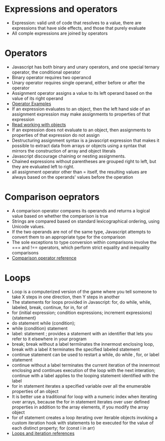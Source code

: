 # Expressions and operators
- Expression: valid unit of code that resolves to a value, there are expressions that have side effects, and those that purely evaluate
- All comple expressions are joined by operators

# Operators
- Javascript has both binary and unary operators, and one special ternary operator, the conditional operator
- Binary operator requires two operancd
- Unary operator requires single operand, either before or after the operator
- Assignment operator assigns a value to its left operand based on the value of its right operand
- [Operator Examples](https://developer.mozilla.org/en-US/docs/Web/JavaScript/Guide/Expressions_and_Operators#unary_operators)
- If an expression evaluates to an object, then the left hand side of an assignment expression may make assignments to properties of that expression
- [Read working with objects](https://developer.mozilla.org/en-US/docs/Web/JavaScript/Guide/Working_with_Objects)
- If an expression does not evaluate to an object, then assignments to properties of that expression do not assign
- Destructuring assignment syntax is a javascript expression that makes it possible to extract data from arrays or objects using a syntax that mirrors the construction of array and object literals
- Javascript discourage chaining or nesting assignments.
- Chained expressions without parentheses are grouped right to left, but they are evaluated left to right.
- all assignment operator other than = itself, the resulting values are always based on the operands' values before the operation

# Comparison oeprators
- A comparison operator compares its operands and returns a logical value based on whether the comparison is true
- Strings are compared based on standard lexicographical ordering, using Unicode values.
- If the two operands are not of the same type, Javascript attempts to convert them to an appropriate type for the comparison
- The sole exceptions to type conversion within comparisons involve the \=== and \!== operators, which perform strict equality and inequality comparisons
- [Comparison operator reference](https://developer.mozilla.org/en-US/docs/Web/JavaScript/Guide/Expressions_and_Operators#comparison_operators)


# Loops
- Loop is a computerized version of the game where you tell someone to take X steps in one direction, then Y steps in another
- The statements for loops provided in Javascript: for, do while, while, labeled, break, continue, for in, for of
- for (initial expression; condition expressions; increment expressions){statement}
- do statement while (condition);
-  while (condition) statement
- label: statement ; provides a statement with an identifier that lets you refer to it elsewhere in your program
- break; break without a label termiinates the innermost enclosing loop, break with a label it terminates the specified labeled statement
- continue statement can be used to restart a while, do while , for, or label statement
- continue without a label terminates the current iteration of the innermost enclosing and continues execution of the loop with the next interation; continue with a label applies to the looping statement identified with the label
- for in statement iterates a specified variable over all the enumerable properties of an object
- It is better use a traditional for loop with a numeric index when iterating over arrays, because the for in statement iterates over user defined properties in addition to the array elements, if you modify the array object
- for of statement creates a loop iterating over iterable objects invoking a custom iteration hook with statements to be executed for the value of each distinct property; for (const i in arr)
- [Loops and iteration references](https://developer.mozilla.org/en-US/docs/Web/JavaScript/Guide/Loops_and_iteration)